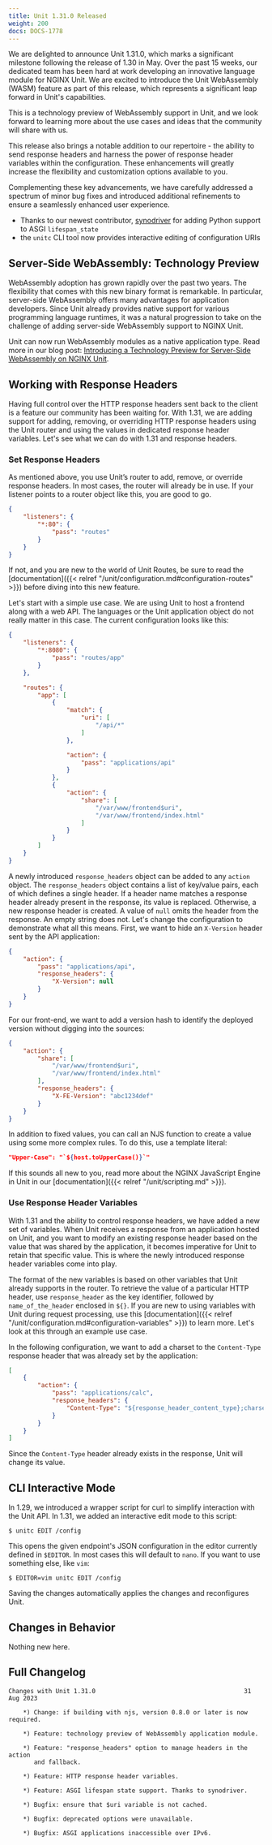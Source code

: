```yaml
---
title: Unit 1.31.0 Released
weight: 200
docs: DOCS-1778
---
```


We are delighted to announce Unit 1.31.0, which marks a significant milestone
following the release of 1.30 in May. Over the past 15 weeks, our dedicated
team has been hard at work developing an innovative language module for NGINX
Unit. We are excited to introduce the Unit WebAssembly (WASM) feature as part
of this release, which represents a significant leap forward in Unit's
capabilities.

This is a technology preview of WebAssembly support in Unit, and we look
forward to learning more about the use cases and ideas that the community will
share with us.

This release also brings a notable addition to our repertoire - the ability to
send response headers and harness the power of response header variables within
the configuration. These enhancements will greatly increase the flexibility and
customization options available to you.

Complementing these key advancements, we have carefully addressed a spectrum of
minor bug fixes and introduced additional refinements to ensure a seamlessly
enhanced user experience.

- Thanks to our newest contributor,
  [synodriver](https://github.com/nginx/unit/commits?author=synodriver)
  for adding Python support to ASGI `lifespan_state`
- the `unitc` CLI tool now provides interactive editing of
  configuration URIs

## Server-Side WebAssembly: Technology Preview

WebAssembly adoption has grown rapidly over the past two years. The flexibility
that comes with this new binary format is remarkable. In particular,
server-side WebAssembly offers many advantages for application developers.
Since Unit already provides native support for various programming language
runtimes, it was a natural progression to take on the challenge of adding
server-side WebAssembly support to NGINX Unit.

Unit can now run WebAssembly modules as a native application type. Read more in
our blog post:
[Introducing a Technology Preview for Server-Side WebAssembly on NGINX Unit](https://www.nginx.com/blog/server-side-webassembly-nginx-unit/).

## Working with Response Headers

Having full control over the HTTP response headers sent back to the client is a
feature our community has been waiting for. With 1.31, we are adding support
for adding, removing, or overriding HTTP response headers using the Unit router
and using the values in dedicated response header variables. Let's see what we
can do with 1.31 and response headers.

### Set Response Headers

As mentioned above, you use Unit’s router to add, remove, or override response
headers. In most cases, the router will already be in use. If your listener
points to a router object like this, you are good to go.

```json
{
    "listeners": {
        "*:80": {
            "pass": "routes"
        }
    }
}
```

If not, and you are new to the world of Unit Routes, be sure to read the
[documentation]({{< relref "/unit/configuration.md#configuration-routes" >}})
before diving into this new
feature.

Let's start with a simple use case. We are using Unit to host a frontend along
with a web API. The languages or the Unit application object do not really
matter in this case. The current configuration looks like this:

```json
{
    "listeners": {
        "*:8080": {
            "pass": "routes/app"
        }
    },

    "routes": {
        "app": [
            {
                "match": {
                    "uri": [
                        "/api/*"
                    ]
                },

                "action": {
                    "pass": "applications/api"
                }
            },
            {
                "action": {
                    "share": [
                        "/var/www/frontend$uri",
                        "/var/www/frontend/index.html"
                    ]
                }
            }
        ]
    }
}
```

A newly introduced `response_headers` object can be added to any
`action` object. The `response_headers` object contains a list of
key/value pairs, each of which defines a single header. If a header name
matches a response header already present in the response, its value is
replaced. Otherwise, a new response header is created. A value of `null`
omits the header from the response. An empty string does not. Let's change the
configuration to demonstrate what all this means. First, we want to hide an
`X-Version` header sent by the API application:

```json
{
    "action": {
        "pass": "applications/api",
        "response_headers": {
            "X-Version": null
        }
    }
}
```

For our front-end, we want to add a version hash to identify the deployed
version without digging into the sources:

```json
{
    "action": {
        "share": [
            "/var/www/frontend$uri",
            "/var/www/frontend/index.html"
        ],
        "response_headers": {
            "X-FE-Version": "abc1234def"
        }
    }
}
```

In addition to fixed values, you can call an NJS function to create a value
using some more complex rules. To do this, use a template literal:

```json
"Upper-Case": "`${host.toUpperCase()}`"
```

If this sounds all new to you, read more about the NGINX JavaScript Engine in
Unit in our [documentation]({{< relref "/unit/scripting.md" >}}).

### Use Response Header Variables

With 1.31 and the ability to control response headers, we have added a new set
of variables. When Unit receives a response from an application hosted on Unit,
and you want to modify an existing response header based on the value that was
shared by the application, it becomes imperative for Unit to retain that
specific value. This is where the newly introduced response header variables
come into play.

The format of the new variables is based on other variables that Unit already
supports in the router. To retrieve the value of a particular HTTP header, use
`response_header` as the key identifier, followed by
`name_of_the_header` enclosed in `${}`. If you are new to using
variables with Unit during request processing, use this
[documentation]({{< relref "/unit/configuration.md#configuration-variables" >}})
to learn more. Let's look at this through an example
use case.

In the following configuration, we want to add a charset to the
`Content-Type` response header that was already set by the application:

```json
[
    {
        "action": {
            "pass": "applications/calc",
            "response_headers": {
                "Content-Type": "${response_header_content_type};charset=iso-8859-1"
            }
        }
    }
]
```

Since the `Content-Type` header already exists in the response, Unit will
change its value.

## CLI Interactive Mode

In 1.29, we introduced a wrapper script for curl to simplify interaction with
the Unit API. In 1.31, we added an interactive edit mode to this script:

```console
$ unitc EDIT /config
```

This opens the given endpoint's JSON configuration in the editor currently
defined in `$EDITOR`. In most cases this will default to
`nano`. If you want to use something else, like `vim`:

```console
$ EDITOR=vim unitc EDIT /config
```

Saving the changes automatically applies the changes and reconfigures Unit.

## Changes in Behavior

Nothing new here.

## Full Changelog

```none
Changes with Unit 1.31.0                                         31 Aug 2023

    *) Change: if building with njs, version 0.8.0 or later is now required.

    *) Feature: technology preview of WebAssembly application module.

    *) Feature: "response_headers" option to manage headers in the action
       and fallback.

    *) Feature: HTTP response header variables.

    *) Feature: ASGI lifespan state support. Thanks to synodriver.

    *) Bugfix: ensure that $uri variable is not cached.

    *) Bugfix: deprecated options were unavailable.

    *) Bugfix: ASGI applications inaccessible over IPv6.
```

